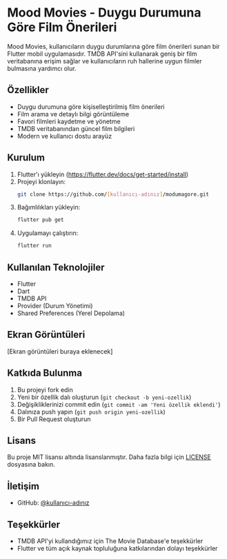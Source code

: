 # Mood Movies - Duygu Durumuna Göre Film Önerileri

Mood Movies, kullanıcıların duygu durumlarına göre film önerileri sunan bir Flutter mobil uygulamasıdır. TMDB API'sini kullanarak geniş bir film veritabanına erişim sağlar ve kullanıcıların ruh hallerine uygun filmler bulmasına yardımcı olur.

## Özellikler

- Duygu durumuna göre kişiselleştirilmiş film önerileri
- Film arama ve detaylı bilgi görüntüleme
- Favori filmleri kaydetme ve yönetme
- TMDB veritabanından güncel film bilgileri
- Modern ve kullanıcı dostu arayüz

## Kurulum

1. Flutter'ı yükleyin (https://flutter.dev/docs/get-started/install)
2. Projeyi klonlayın:
   ```bash
   git clone https://github.com/[kullanıcı-adınız]/modumagore.git
   ```
3. Bağımlılıkları yükleyin:
   ```bash
   flutter pub get
   ```
4. Uygulamayı çalıştırın:
   ```bash
   flutter run
   ```

## Kullanılan Teknolojiler

- Flutter
- Dart
- TMDB API
- Provider (Durum Yönetimi)
- Shared Preferences (Yerel Depolama)

## Ekran Görüntüleri

[Ekran görüntüleri buraya eklenecek]

## Katkıda Bulunma

1. Bu projeyi fork edin
2. Yeni bir özellik dalı oluşturun (`git checkout -b yeni-ozellik`)
3. Değişikliklerinizi commit edin (`git commit -am 'Yeni özellik eklendi'`)
4. Dalınıza push yapın (`git push origin yeni-ozellik`)
5. Bir Pull Request oluşturun

## Lisans

Bu proje MIT lisansı altında lisanslanmıştır. Daha fazla bilgi için [LICENSE](LICENSE) dosyasına bakın.

## İletişim

- GitHub: [@kullanıcı-adınız](https://github.com/[kullanıcı-adınız])

## Teşekkürler

- TMDB API'yi kullandığımız için The Movie Database'e teşekkürler
- Flutter ve tüm açık kaynak topluluğuna katkılarından dolayı teşekkürler
